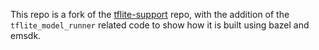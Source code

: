 This repo is a fork of the
[tflite-support](https://github.com/tensorflow/tflite-support) repo, with the
addition of the `tflite_model_runner` related code to show how it is built
using bazel and emsdk.

